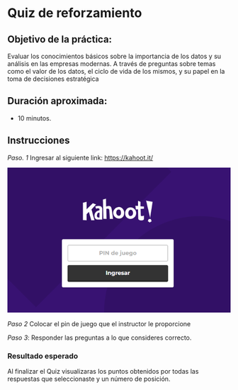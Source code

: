 # Quiz de reforzamiento

## Objetivo de la práctica:
Evaluar los conocimientos básicos sobre la importancia de los datos y su análisis en las empresas modernas. A través de preguntas sobre temas como el valor de los datos, el ciclo de vida de los mismos, y su papel en la toma de decisiones estratégica



## Duración aproximada:
- 10 minutos.

## Instrucciones 
*Paso. 1* Ingresar al siguiente link: https://kahoot.it/ 

![Imagen 1](../images/img1.png)

*Paso 2* Colocar el pin de juego que el instructor le proporcione

*Paso 3*: Responder las preguntas a lo que consideres correcto.

### Resultado esperado

Al finalizar el Quiz visualizaras los puntos obtenidos por todas las respuestas que seleccionaste y un número de posición. 
